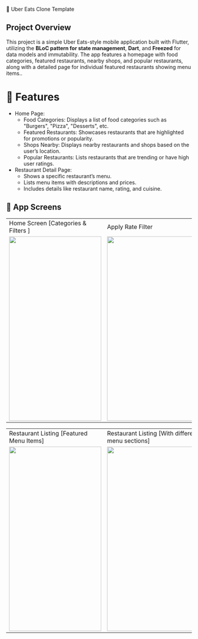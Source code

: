  🛵 Uber Eats Clone Template

## Project Overview

This project is a simple Uber Eats-style mobile application built with Flutter, utilizing the **BLoC pattern for state management**, **Dart**, and **Freezed** for data models and immutability. The app features a homepage with food categories, featured restaurants, nearby shops, and popular restaurants, along with a detailed page for individual featured restaurants showing menu items..

# 📱 Features
* Home Page:
   * Food Categories: Displays a list of food categories such as "Burgers", "Pizza", "Desserts", etc.
  * Featured Restaurants: Showcases restaurants that are highlighted for promotions or popularity.
  * Shops Nearby: Displays nearby restaurants and shops based on the user’s location.
  * Popular Restaurants: Lists restaurants that are trending or have high user ratings.
* Restaurant Detail Page:
     * Shows a specific restaurant’s menu.
     * Lists menu items with descriptions and prices.
     * Includes details like restaurant name, rating, and cuisine.



## 🎨 App Screens


 <table>
  <tr>
     <td>Home Screen [Categories & Filters ]</td>
     <td>Apply Rate Filter</td>
     <td>Home Screen [Featured, Popular Restaurants & Shops]</td>
  </tr>
  <tr>
    <td><img src="https://github.com/user-attachments/assets/3ae7aca6-5f78-40ff-bd77-e075832dd02f" width=250 height=500></td>
    <td><img src="https://github.com/user-attachments/assets/662bb890-baba-4153-b099-eb98eaf11553" width=250 height=500></td>
    <td><img src="https://github.com/user-attachments/assets/220f4c27-5a8b-4554-aab0-4ba56e3f835d" width=250 height=500></td>
  </tr>
 </table>
  <table>
  <tr>
     <td>Restaurant Listing [Featured Menu Items]</td>
     <td>Restaurant Listing [With different menu sections]</td>
    
  </tr>
  <tr>
    <td><img src="https://github.com/user-attachments/assets/ee7f7d9b-5c9c-499e-b126-7425e30b3975" width=250 height=500></td>
    <td><img src="https://github.com/user-attachments/assets/89370b37-1948-479b-a5a6-cb74bad8041f" width=250 height=500>
  </tr>
 </table>
